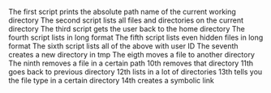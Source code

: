 The first script prints the absolute path name of the current working directory
The second script lists all files and directories on the current directory
The third script  gets the user back to the home directory
The fourth script lists in long format
The fifth script lists even hidden files in long format
The sixth script lists all of the above with user ID
The seventh creates a new directory in tmp
The eigth moves a file to another directory
The ninth removes a file in a certain path
10th removes that directory
11th goes back to previous directory
12th lists in a lot of directories
13th tells you the file type in a certain directory
14th creates a symbolic link
